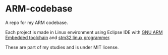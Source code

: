 # ARM-codebase
A repo for my ARM codebase. 

Each project is made in Linux environment using Eclipse IDE with [GNU ARM Embedded toolchain](https://launchpad.net/gcc-arm-embedded/) and [stm32 linux programmer](https://github.com/texane/stlink). 

These are part of my studies and is under MIT license.
